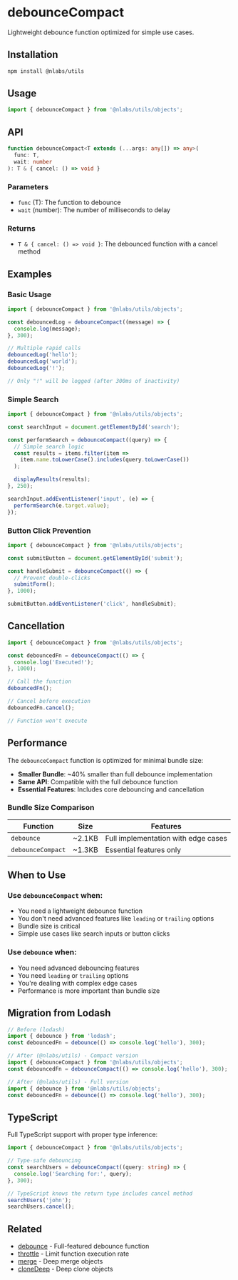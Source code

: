 # debounceCompact

Lightweight debounce function optimized for simple use cases.

## Installation

```bash
npm install @nlabs/utils
```

## Usage

```javascript
import { debounceCompact } from '@nlabs/utils/objects';
```

## API

```typescript
function debounceCompact<T extends (...args: any[]) => any>(
  func: T,
  wait: number
): T & { cancel: () => void }
```

### Parameters

- `func` (T): The function to debounce
- `wait` (number): The number of milliseconds to delay

### Returns

- `T & { cancel: () => void }`: The debounced function with a cancel method

## Examples

### Basic Usage

```javascript
import { debounceCompact } from '@nlabs/utils/objects';

const debouncedLog = debounceCompact((message) => {
  console.log(message);
}, 300);

// Multiple rapid calls
debouncedLog('hello');
debouncedLog('world');
debouncedLog('!');

// Only "!" will be logged (after 300ms of inactivity)
```

### Simple Search

```javascript
import { debounceCompact } from '@nlabs/utils/objects';

const searchInput = document.getElementById('search');

const performSearch = debounceCompact((query) => {
  // Simple search logic
  const results = items.filter(item =>
    item.name.toLowerCase().includes(query.toLowerCase())
  );

  displayResults(results);
}, 250);

searchInput.addEventListener('input', (e) => {
  performSearch(e.target.value);
});
```

### Button Click Prevention

```javascript
import { debounceCompact } from '@nlabs/utils/objects';

const submitButton = document.getElementById('submit');

const handleSubmit = debounceCompact(() => {
  // Prevent double-clicks
  submitForm();
}, 1000);

submitButton.addEventListener('click', handleSubmit);
```

## Cancellation

```javascript
import { debounceCompact } from '@nlabs/utils/objects';

const debouncedFn = debounceCompact(() => {
  console.log('Executed!');
}, 1000);

// Call the function
debouncedFn();

// Cancel before execution
debouncedFn.cancel();

// Function won't execute
```

## Performance

The `debounceCompact` function is optimized for minimal bundle size:

- **Smaller Bundle**: ~40% smaller than full debounce implementation
- **Same API**: Compatible with the full debounce function
- **Essential Features**: Includes core debouncing and cancellation

### Bundle Size Comparison

| Function | Size | Features |
|----------|------|----------|
| `debounce` | ~2.1KB | Full implementation with edge cases |
| `debounceCompact` | ~1.3KB | Essential features only |

## When to Use

### Use `debounceCompact` when:

- You need a lightweight debounce function
- You don't need advanced features like `leading` or `trailing` options
- Bundle size is critical
- Simple use cases like search inputs or button clicks

### Use `debounce` when:

- You need advanced debouncing features
- You need `leading` or `trailing` options
- You're dealing with complex edge cases
- Performance is more important than bundle size

## Migration from Lodash

```javascript
// Before (lodash)
import { debounce } from 'lodash';
const debouncedFn = debounce(() => console.log('hello'), 300);

// After (@nlabs/utils) - Compact version
import { debounceCompact } from '@nlabs/utils/objects';
const debouncedFn = debounceCompact(() => console.log('hello'), 300);

// After (@nlabs/utils) - Full version
import { debounce } from '@nlabs/utils/objects';
const debouncedFn = debounce(() => console.log('hello'), 300);
```

## TypeScript

Full TypeScript support with proper type inference:

```typescript
import { debounceCompact } from '@nlabs/utils/objects';

// Type-safe debouncing
const searchUsers = debounceCompact((query: string) => {
  console.log('Searching for:', query);
}, 300);

// TypeScript knows the return type includes cancel method
searchUsers('john');
searchUsers.cancel();
```

## Related

- [debounce](./debounce.md) - Full-featured debounce function
- [throttle](./throttle.md) - Limit function execution rate
- [merge](./merge.md) - Deep merge objects
- [cloneDeep](./clone.md) - Deep clone objects